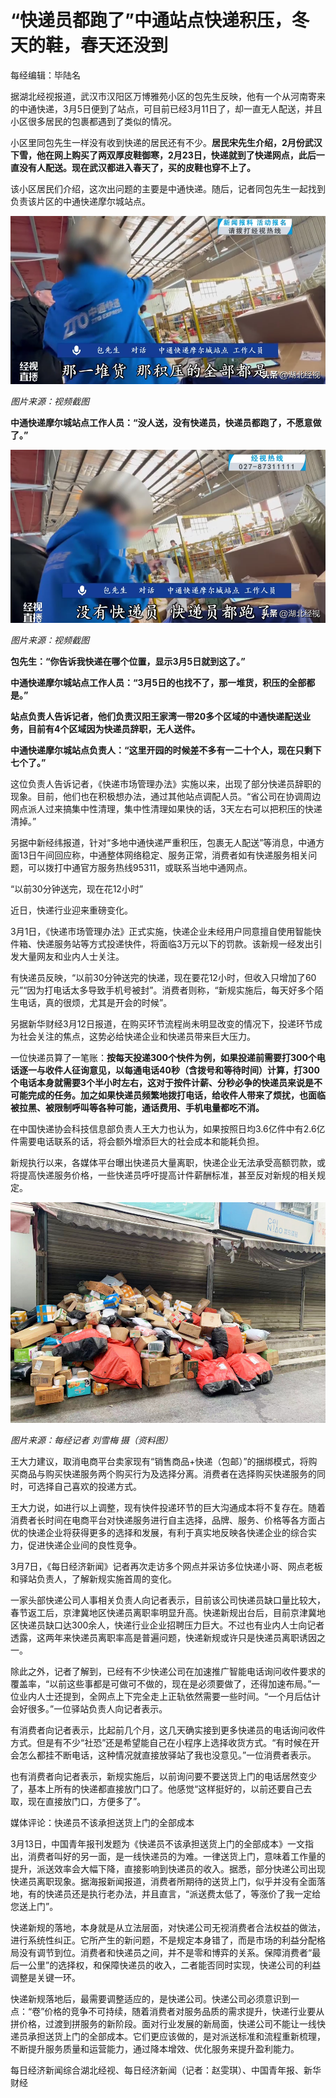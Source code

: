 # “快递员都跑了”中通站点快递积压，冬天的鞋，春天还没到

每经编辑：毕陆名

据湖北经视报道，武汉市汉阳区万博雅苑小区的包先生反映，他有一个从河南寄来的中通快递，3月5日便到了站点，可目前已经3月11日了，却一直无人配送，并且小区很多居民的包裹都遇到了类似的情况。

小区里同包先生一样没有收到快递的居民还有不少。**居民宋先生介绍，2月份武汉下雪，他在网上购买了两双厚皮鞋御寒，2月23日，快递就到了快递网点，此后一直没有人配送。现在武汉都进入春天了，买的皮鞋也穿不上了。**

该小区居民们介绍，这次出问题的主要是中通快递。随后，记者同包先生一起找到负责该片区的中通快递摩尔城站点。

![bf64dd73b3dacec5b623cc6d888043b7.jpg](https://raw.githubusercontent.com/qqhsx/qqnews_image/main/2024/03/13/“快递员都跑了”中通站点快递积压，冬天的鞋，春天还没到/bf64dd73b3dacec5b623cc6d888043b7.jpg)

 _图片来源：视频截图_

**中通快递摩尔城站点工作人员：“没人送，没有快递员，快递员都跑了，不愿意做了。”**

![1e744e36e297869c2a17c3145571b7c2.jpg](https://raw.githubusercontent.com/qqhsx/qqnews_image/main/2024/03/13/“快递员都跑了”中通站点快递积压，冬天的鞋，春天还没到/1e744e36e297869c2a17c3145571b7c2.jpg)

 _图片来源：视频截图_

**包先生：“你告诉我快递在哪个位置，显示3月5日就到这了。”**

**中通快递摩尔城站点工作人员：“3月5日的也找不了，那一堆货，积压的全部都是。”**

**站点负责人告诉记者，他们负责汉阳王家湾一带20多个区域的中通快递配送业务，目前有4个区域因为快递员辞职，无人送件。**

**中通快递摩尔城站点负责人：“这里开园的时候差不多有一二十个人，现在只剩下七个了。”**

这位负责人告诉记者，《快递市场管理办法》实施以来，出现了部分快递员辞职的现象。目前，他们也在积极想办法，通过其他站点调配人员。“省公司在协调周边网点派人过来搞集中性清理，集中性清理如果快的话，3天左右可以把积压的快递清掉。”

另据中新经纬报道，针对“多地中通快递严重积压，包裹无人配送”等消息，中通方面13日午间回应称，中通整体网络稳定、服务正常，消费者如有快递服务相关问题，可以拨打中通官方服务热线95311，或联系当地中通网点。

“以前30分钟送完，现在花12小时”

近日，快递行业迎来重磅变化。

3月1日，《快递市场管理办法》正式实施，快递企业未经用户同意擅自使用智能快件箱、快递服务站等方式投递快件，将面临3万元以下的罚款。该新规一经发出引发大量网友和业内人士关注。

有快递员反映，“以前30分钟送完的快递，现在要花12小时，但收入只增加了60元”“因为打电话太多导致手机号被封”。消费者则称，“新规实施后，每天好多个陌生电话，真的很烦，尤其是开会的时候”。

另据新华财经3月12日报道，在购买环节流程尚未明显改变的情况下，投递环节成为社会关注的焦点，这势必给快递企业和快递员带来巨大压力。

一位快递员算了一笔账：**按每天投递300个快件为例，如果投递前需要打300个电话逐一与收件人征询意见，以每通电话40秒（含拨号和等待时间）计算，打300个电话本身就需要3个半小时左右，这对于按件计薪、分秒必争的快递员来说是不可能完成的任务。加之如果快递员频繁地拨打电话，给收件人带来了烦扰，也面临被拉黑、被限制呼叫等各种可能，通话费用、手机电量都吃不消。**

在中国快递协会科技信息部负责人王大力也认为，如果按照日均3.6亿件中有2.6亿件需要电话联系的话，将会额外增添巨大的社会成本和能耗负担。

新规执行以来，各媒体平台曝出快递员大量离职，快递企业无法承受高额罚款，或将提高快递服务价格，一些快递员呼吁提高计件薪酬标准，甚至反对新规的相关规定。

![970fb89cc00ee42b4fc78a4d6818a4ef.jpg](https://raw.githubusercontent.com/qqhsx/qqnews_image/main/2024/03/13/“快递员都跑了”中通站点快递积压，冬天的鞋，春天还没到/970fb89cc00ee42b4fc78a4d6818a4ef.jpg)

 _图片来源：每经记者 刘雪梅 摄（资料图）_

王大力建议，取消电商平台卖家现有“销售商品+快递（包邮）”的捆绑模式，将购买商品与购买快递服务两个购买行为及选择分离。消费者在选择购买快递服务的同时，可选择自己喜欢的投递方式。

王大力说，如进行以上调整，现有快件投递环节的巨大沟通成本将不复存在。随着消费者长时间在电商平台对快递服务进行自主选择，品牌、服务、价格等各方面占优的快递企业将获得更多的选择和发展，有利于真实地反映各快递企业的综合实力，促进快递企业间的良性竞争。

3月7日，《每日经济新闻》记者再次走访多个网点并采访多位快递小哥、网点老板和驿站负责人，了解新规实施首周的变化。

一家头部快递公司人事相关负责人向记者表示，目前该公司快递员缺口量比较大，春节返工后，京津冀地区快递员离职率明显升高。快递新规出台后，目前京津冀地区快递员缺口达300余人，快递行业企业招聘压力巨大。不过也有业内人士向记者透露，这两年来快递员离职率高是普遍问题，快递新规或许只是快递员离职诱因之一。

除此之外，记者了解到，已经有不少快递公司在加速推广智能电话询问收件要求的覆盖率，“以前这些事都是可做可不做的，现在是必须要做了，还得加速布局。”一位业内人士还提到，全网点上下完全走上正轨依然需要一些时间。“一个月后估计会好很多。”一位驿站负责人向记者表示。

有消费者向记者表示，比起前几个月，这几天确实接到更多快递员的电话询问收件方式。但是有不少“社恐”还是希望能自己在小程序上选择收货方式。“有时候在开会怎么都挂不断电话，这种情况就直接放驿站了我也没意见。”一位消费者表示。

也有消费者向记者表示，新规实施后，以前询问要不要送货上门的电话居然变少了，基本上所有的快递都直接放门口了。他感觉“这样挺好的，以前还要自己去取，现在直接放门口，方便多了”。

媒体评论：快递员不该承担送货上门的全部成本

3月13日，中国青年报刊发题为《快递员不该承担送货上门的全部成本》一文指出，消费者叫好的另一面，是一线快递员的为难。一律送货上门，意味着工作量的提升，派送效率会大幅下降，直接影响到快递员的收入。据悉，部分快递公司出现快递员离职现象。据海报新闻报道，消费者所期待的送货上门，似乎并没有全面落地，有的快递员还是执行老办法，并且直言，“派送费太低了，等涨价了我一定给您送上门”。

快递新规的落地，本身就是从立法层面，对快递公司无视消费者合法权益的做法，进行系统性纠正。它所产生的新问题，不是规定本身错了，而是市场的利益分配格局没有调节到位。消费者和快递员之间，并不是零和博弈的关系。保障消费者“最后一公里”的选择权，和保障快递员的收入，二者能否同时实现，快递公司的利益调整是关键一环。

快递新规落地后，最需要调整适应的，是快递公司。快递公司必须意识到一点：“卷”价格的竞争不可持续，随着消费者对服务品质的需求提升，快递行业要从拼价格，过渡到拼服务的新阶段。面对行业发展的新局面，快递公司不能让一线快递员承担送货上门的全部成本。它们更应该做的，是对派送标准和流程重新梳理，不断提升服务质量和运营能力，通过降本增效、优化服务来提升盈利能力。

每日经济新闻综合湖北经视、每日经济新闻（记者：赵雯琪）、中国青年报、新华财经

